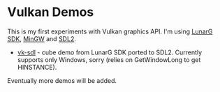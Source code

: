 Vulkan Demos
============
This is my first experiments with Vulkan graphics API. I'm using [LunarG SDK](http://lunarg.com/vulkan-sdk), [MinGW](http://www.mingw.org) and [SDL2](https://www.libsdl.org).

* [vk-sdl](https://github.com/gecko0307/vulkan-demos/tree/master/vk-sdl) - cube demo from LunarG SDK ported to SDL2. Currently supports only Windows, sorry (relies on GetWindowLong to get HINSTANCE).

Eventually more demos will be added.